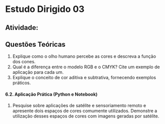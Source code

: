 # **Estudo Dirigido 03**

## **Atividade:** 

## Questões Teóricas

1. Explique como o olho humano percebe as cores e descreva a função dos cones.
3. Qual é a diferença entre o modelo RGB e o CMYK? Cite um exemplo de aplicação para cada um.
4. Explique o conceito de cor aditiva e subtrativa, fornecendo exemplos práticos.

#### 6.2. Aplicação Prática (Python e Notebook)

1. Pesquise sobre aplicações de satélite e sensoriamento remoto e apresente dois espaços de cores comumente utilizados. Demonstre a utilização desses espaços de cores com imagens geradas por satélite.
